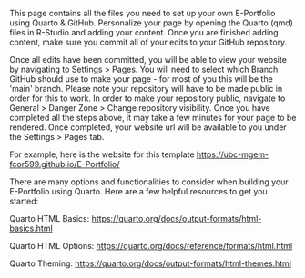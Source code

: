 This page contains all the files you need to set up your own E-Portfolio using Quarto & GitHub. Personalize your page by opening the Quarto (qmd) files in R-Studio and adding your content. Once you are finished adding content, make sure you commit all of your edits to your GitHub repository. 

Once all edits have been committed, you will be able to view your website by navigating to Settings > Pages. You will need to select which Branch GitHub should use to make your page - for most of you this will be the 'main' branch. Please note your repository will have to be made public in order for this to work. In order to make your repository public, navigate to General > Danger Zone > Change repository visibility. Once you have completed all the steps above, it may take a few minutes for your page to be rendered. Once completed, your website url will be available to you under the Settings > Pages tab. 

For example, here is the website for this template https://ubc-mgem-fcor599.github.io/E-Portfolio/

There are many options and functionalities to consider when building your E-Portfolio using Quarto. Here are a few helpful resources to get you started:

Quarto HTML Basics: 
https://quarto.org/docs/output-formats/html-basics.html

Quarto HTML Options: 
https://quarto.org/docs/reference/formats/html.html

Quarto Theming:
https://quarto.org/docs/output-formats/html-themes.html


